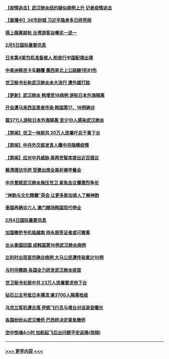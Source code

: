 #### [【疫情追击】武汉肺炎纽约疑似病例上升 记者疫情追击](../pages/prog202/a102770000.md?t=02052233) 
#### [【直播中】34市封城 习近平隐身多日终亮相](../pages/prog202/a102769913.md?t=02052233) 
#### [搭上隔离邮轮 台湾游客自嘲买一送一](../pages/prog202/a102769845.md?t=02052233) 
#### [2月5日国际重要讯息](../pages/prog202/a102769821.md?t=02052233) 
#### [日本第4架包机准备接人 盼放行中国配偶出境](../pages/prog202/a102769765.md?t=02052233) 
#### [中美洲移民卡车翻覆 墨西哥北上公路酿1死81伤](../pages/prog202/a102769703.md?t=02052233) 
#### [世卫秘书长称武汉肺炎未大流行 遭外媒打脸](../pages/prog202/a102769679.md?t=02052233) 
#### [【更新】武汉肺炎 韩增至18病例 游轮日本外海隔离](../pages/prog202/a102758911.md?t=02052233) 
#### [开会遭马来西亚患者传染 韩国第17、18例确诊](../pages/prog202/a102769600.md?t=02052233) 
#### [载3711人游轮日本外海隔离 至少10人感染武汉肺炎](../pages/prog202/a102769538.md?t=02052233) 
#### [【禁闻】世卫一味挺共 20万人连署吁总干事下台](../pages/prog202/a102769445.md?t=02052233) 
#### [【禁闻】中共外交部发言人曝中共隐瞒疫情](../pages/prog202/a102769400.md?t=02052233) 
#### [【禁闻】应对中共威胁 美两党智库提出近百倡议](../pages/prog202/a102769357.md?t=02052233) 
#### [赖清德访华府  受邀出席全美祈祷早餐会](../pages/prog202/a102769350.md?t=02052233) 
#### [中共曾就武汉肺炎施压世卫 紧急会议爆激烈争论](../pages/prog202/a102769312.md?t=02052233) 
#### [“神韵与文化精髓”茶会 让更多新加坡人了解神韵](../pages/prog202/a102769286.md?t=02052233) 
#### [泰国再确诊六人 澳门赌场韩国现代停业](../pages/prog202/a102769239.md?t=02052233) 
#### [2月4日国际重要讯息](../pages/prog202/a102768884.md?t=02052233) 
#### [加国撤侨专机抵越南 持永居签证者或可撤离](../pages/prog202/a102768877.md?t=02052233) 
#### [女从泰国回国 成韩国第16例武汉肺炎病例](../pages/prog202/a102768669.md?t=02052233) 
#### [比利时出现首宗确诊病例 大马公民遭传染累计10例](../pages/prog202/a102768824.md?t=02052233) 
#### [与时间赛跑 各国全力研发武汉肺炎疫苗](../pages/prog202/a102768738.md?t=02052233) 
#### [世卫秘书长挺中共 23万人连署要求他下台](../pages/prog202/a102768717.md?t=02052233) 
#### [钻石公主号抵日本横滨 逾3700人隔离检疫](../pages/prog202/a102768714.md?t=02052233) 
#### [乌克兰客机遭击落 伊朗飞行员与塔台对话录音曝光](../pages/prog202/a102768645.md?t=02052233) 
#### [各国纷纷从武汉撤侨 巴西终决定紧急撤侨](../pages/prog202/a102768630.md?t=02052233) 
#### [空中惊魂4小时 加航起飞后出问题平安返降(视频)](../pages/prog202/a102768601.md?t=02052233) 

----
#### [ >>> 更早内容 <<< ](../indexes/prog202-earlier.md)
